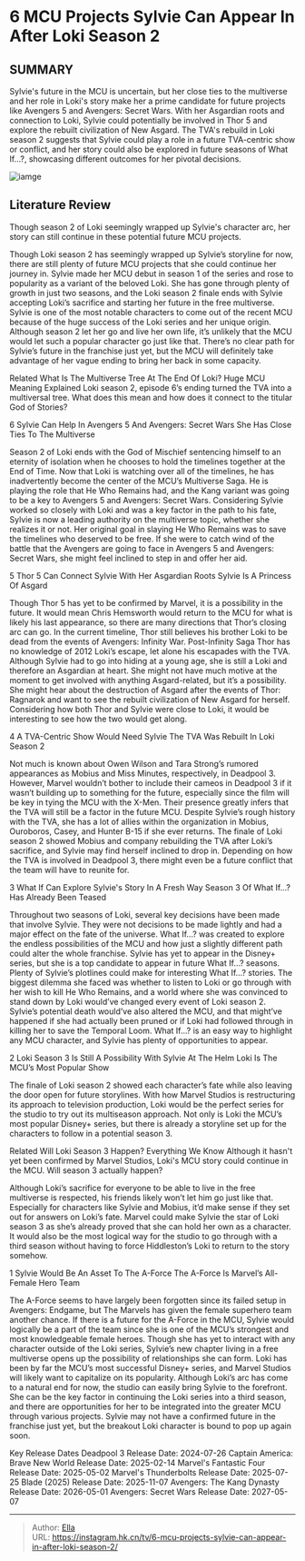 # 6 MCU Projects Sylvie Can Appear In After Loki Season 2


## SUMMARY 


 Sylvie&#39;s future in the MCU is uncertain, but her close ties to the multiverse and her role in Loki&#39;s story make her a prime candidate for future projects like Avengers 5 and Avengers: Secret Wars. 
 With her Asgardian roots and connection to Loki, Sylvie could potentially be involved in Thor 5 and explore the rebuilt civilization of New Asgard. 
 The TVA&#39;s rebuild in Loki season 2 suggests that Sylvie could play a role in a future TVA-centric show or conflict, and her story could also be explored in future seasons of What If...?, showcasing different outcomes for her pivotal decisions. 

![iamge](https://static1.srcdn.com/wordpress/wp-content/uploads/2024/01/sylvie-sophia-di-martino-in-loki-season-1-and-2.jpg)

## Literature Review
Though season 2 of Loki seemingly wrapped up Sylvie&#39;s character arc, her story can still continue in these potential future MCU projects.




Though Loki season 2 has seemingly wrapped up Sylvie’s storyline for now, there are still plenty of future MCU projects that she could continue her journey in. Sylvie made her MCU debut in season 1 of the series and rose to popularity as a variant of the beloved Loki. She has gone through plenty of growth in just two seasons, and the Loki season 2 finale ends with Sylvie accepting Loki’s sacrifice and starting her future in the free multiverse.
Sylvie is one of the most notable characters to come out of the recent MCU because of the huge success of the Loki series and her unique origin. Although season 2 let her go and live her own life, it’s unlikely that the MCU would let such a popular character go just like that. There’s no clear path for Sylvie’s future in the franchise just yet, but the MCU will definitely take advantage of her vague ending to bring her back in some capacity.
            
Related
 What Is The Multiverse Tree At The End Of Loki? Huge MCU Meaning Explained 
Loki season 2, episode 6’s ending turned the TVA into a multiversal tree. What does this mean and how does it connect to the titular God of Stories?



 6  Sylvie Can Help In Avengers 5 And Avengers: Secret Wars 
She Has Close Ties To The Multiverse



Season 2 of Loki ends with the God of Mischief sentencing himself to an eternity of isolation when he chooses to hold the timelines together at the End of Time. Now that Loki is watching over all of the timelines, he has inadvertently become the center of the MCU’s Multiverse Saga. He is playing the role that He Who Remains had, and the Kang variant was going to be a key to Avengers 5 and Avengers: Secret Wars.
Considering Sylvie worked so closely with Loki and was a key factor in the path to his fate, Sylvie is now a leading authority on the multiverse topic, whether she realizes it or not. Her original goal in slaying He Who Remains was to save the timelines who deserved to be free. If she were to catch wind of the battle that the Avengers are going to face in Avengers 5 and Avengers: Secret Wars, she might feel inclined to step in and offer her aid.



 5  Thor 5 Can Connect Sylvie With Her Asgardian Roots 
Sylvie Is A Princess Of Asgard
        

Though Thor 5 has yet to be confirmed by Marvel, it is a possibility in the future. It would mean Chris Hemsworth would return to the MCU for what is likely his last appearance, so there are many directions that Thor’s closing arc can go. In the current timeline, Thor still believes his brother Loki to be dead from the events of Avengers: Infinity War. Post-Infinity Saga Thor has no knowledge of 2012 Loki’s escape, let alone his escapades with the TVA.
Although Sylvie had to go into hiding at a young age, she is still a Loki and therefore an Asgardian at heart. She might not have much motive at the moment to get involved with anything Asgard-related, but it’s a possibility. She might hear about the destruction of Asgard after the events of Thor: Ragnarok and want to see the rebuilt civilization of New Asgard for herself. Considering how both Thor and Sylvie were close to Loki, it would be interesting to see how the two would get along.




 4  A TVA-Centric Show Would Need Sylvie 
The TVA Was Rebuilt In Loki Season 2




Not much is known about Owen Wilson and Tara Strong’s rumored appearances as Mobius and Miss Minutes, respectively, in Deadpool 3. However, Marvel wouldn’t bother to include their cameos in Deadpool 3 if it wasn’t building up to something for the future, especially since the film will be key in tying the MCU with the X-Men. Their presence greatly infers that the TVA will still be a factor in the future MCU.
Despite Sylvie’s rough history with the TVA, she has a lot of allies within the organization in Mobius, Ouroboros, Casey, and Hunter B-15 if she ever returns. The finale of Loki season 2 showed Mobius and company rebuilding the TVA after Loki’s sacrifice, and Sylvie may find herself inclined to drop in. Depending on how the TVA is involved in Deadpool 3, there might even be a future conflict that the team will have to reunite for.




 3  What If Can Explore Sylvie&#39;s Story In A Fresh Way 
Season 3 Of What If…? Has Already Been Teased
        

Throughout two seasons of Loki, several key decisions have been made that involve Sylvie. They were not decisions to be made lightly and had a major effect on the fate of the universe. What If…? was created to explore the endless possibilities of the MCU and how just a slightly different path could alter the whole franchise. Sylvie has yet to appear in the Disney&#43; series, but she is a top candidate to appear in future What If…? seasons.
Plenty of Sylvie’s plotlines could make for interesting What If…? stories. The biggest dilemma she faced was whether to listen to Loki or go through with her wish to kill He Who Remains, and a world where she was convinced to stand down by Loki would’ve changed every event of Loki season 2. Sylvie’s potential death would’ve also altered the MCU, and that might’ve happened if she had actually been pruned or if Loki had followed through in killing her to save the Temporal Loom. What If…? is an easy way to highlight any MCU character, and Sylvie has plenty of opportunities to appear.





 2  Loki Season 3 Is Still A Possibility With Sylvie At The Helm 
Loki Is The MCU’s Most Popular Show




The finale of Loki season 2 showed each character’s fate while also leaving the door open for future storylines. With how Marvel Studios is restructuring its approach to television production, Loki would be the perfect series for the studio to try out its multiseason approach. Not only is Loki the MCU’s most popular Disney&#43; series, but there is already a storyline set up for the characters to follow in a potential season 3.
            
Related
 Will Loki Season 3 Happen? Everything We Know 
Although it hasn&#39;t yet been confirmed by Marvel Studios, Loki&#39;s MCU story could continue in the MCU. Will season 3 actually happen?




Although Loki’s sacrifice for everyone to be able to live in the free multiverse is respected, his friends likely won’t let him go just like that. Especially for characters like Sylvie and Mobius, it’d make sense if they set out for answers on Loki’s fate. Marvel could make Sylvie the star of Loki season 3 as she’s already proved that she can hold her own as a character. It would also be the most logical way for the studio to go through with a third season without having to force Hiddleston’s Loki to return to the story somehow.





 1  Sylvie Would Be An Asset To The A-Force 
The A-Force Is Marvel’s All-Female Hero Team
        

The A-Force seems to have largely been forgotten since its failed setup in Avengers: Endgame, but The Marvels has given the female superhero team another chance. If there is a future for the A-Force in the MCU, Sylvie would logically be a part of the team since she is one of the MCU’s strongest and most knowledgeable female heroes. Though she has yet to interact with any character outside of the Loki series, Sylvie’s new chapter living in a free multiverse opens up the possibility of relationships she can form.
Loki has been by far the MCU’s most successful Disney&#43; series, and Marvel Studios will likely want to capitalize on its popularity. Although Loki’s arc has come to a natural end for now, the studio can easily bring Sylvie to the forefront. She can be the key factor in continuing the Loki series into a third season, and there are opportunities for her to be integrated into the greater MCU through various projects. Sylvie may not have a confirmed future in the franchise just yet, but the breakout Loki character is bound to pop up again soon.
   
Key Release Dates             Deadpool 3 Release Date: 2024-07-26                   Captain America: Brave New World Release Date: 2025-02-14                  Marvel&#39;s Fantastic Four Release Date: 2025-05-02                  Marvel&#39;s Thunderbolts Release Date: 2025-07-25                  Blade (2025) Release Date: 2025-11-07                  Avengers: The Kang Dynasty  Release Date: 2026-05-01                   Avengers: Secret Wars Release Date: 2027-05-07      

---

> Author: [Ella](https://instagram.hk.cn/)  
> URL: https://instagram.hk.cn/tv/6-mcu-projects-sylvie-can-appear-in-after-loki-season-2/  

